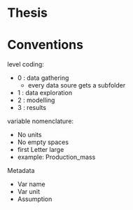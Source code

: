 # Thesis

# Conventions
level coding:
* 0 : data gathering
    * every data soure gets a subfolder
* 1 : data exploration
* 2 : modelling
* 3 : results

variable nomenclature:
* No units
* No empty spaces
* first Letter large
* example: Production_mass

Metadata

* Var name 
* Var unit
* Assumption

